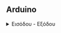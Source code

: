 ## Arduino

<details>
  <summary>Εισόδου - Εξόδου</summary>

IR και LED
https://github.com/ezeakis/coderdojo_votanikos_repo/blob/master/electronics_register/arduino_single_input_single_output/ir_and_led.md

IR και Servo
https://github.com/ezeakis/coderdojo_votanikos_repo/blob/master/electronics_register/arduino_single_input_single_output/ir_and_servo.md

</details>
